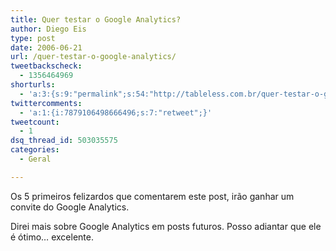 ```yaml
---
title: Quer testar o Google Analytics?
author: Diego Eis
type: post
date: 2006-06-21
url: /quer-testar-o-google-analytics/
tweetbackscheck:
  - 1356464969
shorturls:
  - 'a:3:{s:9:"permalink";s:54:"http://tableless.com.br/quer-testar-o-google-analytics";s:7:"tinyurl";s:26:"http://tinyurl.com/4yqysmr";s:4:"isgd";s:19:"http://is.gd/tverY8";}'
twittercomments:
  - 'a:1:{i:7879106498666496;s:7:"retweet";}'
tweetcount:
  - 1
dsq_thread_id: 503035575
categories:
  - Geral

---
```

Os 5 primeiros felizardos que comentarem este post, irão ganhar um convite do Google Analytics.

Direi mais sobre Google Analytics em posts futuros. Posso adiantar que ele é ótimo&#8230; excelente.